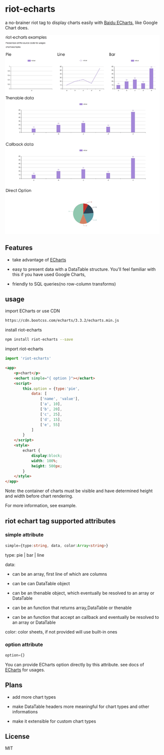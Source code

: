 # riot-echarts

a no-brainer riot tag to display charts easily with [Baidu ECharts](https://github.com/ecomfe/echarts), like Google Chart does.

![riot-echarts demo](./demo.jpg)

## Features

- take advantage of [ECharts](https://github.com/ecomfe/echarts)

- easy to present data with a DataTable structure. You'll feel familiar with this if you have used Google Charts,

- friendly to SQL queries(no row-column transforms)

## usage

import ECharts or use CDN

```sh
https://cdn.bootcss.com/echarts/3.3.2/echarts.min.js
```

install riot-echarts
```sh
npm install riot-echarts --save
```

import riot-echarts
```js
import 'riot-echarts'
```

```html
<app>
    <p>chart</p>
    <echart simple="{ option }"></echart>
    <script>
        this.option = {type:'pie',
            data: [
                ['name', 'value'],
                ['a', 10],
                ['b', 20],
                ['c', 25],
                ['d', 15],
                ['e', 55]
            ]
        }
    </script>
    <style>
        echart {
            display:block;
            width: 100%;
            height: 500px;
        }
    </style>
</app>
```

Note: the container of charts must be visible and have determined height and width before chart rendering.

For more information, see example.

## riot echart tag supported attributes

### simple attribute

```ts
simple={type:string, data, color:Array<string>}
```

type: pie | bar | line

data:

- can be an array, first line of which are columns

- can be can DataTable object

- can be an thenable object, which eventually be resolved to an array or DataTable

- can be an function that returns array,DataTable or thenable

- can be an function that accept an callback and eventually be resolved to an array or DataTable

color: color sheets, if not provided will use built-in ones

### option attribute

```ts
option={}
```

You can provide ECharts option directly by this attribute. see docs of [ECharts](https://github.com/ecomfe/echarts) for usages.

## Plans

- add more chart types

- make DataTable headers more meaningful for chart types and other informations

- make it extensible for custom chart types

## License

MIT